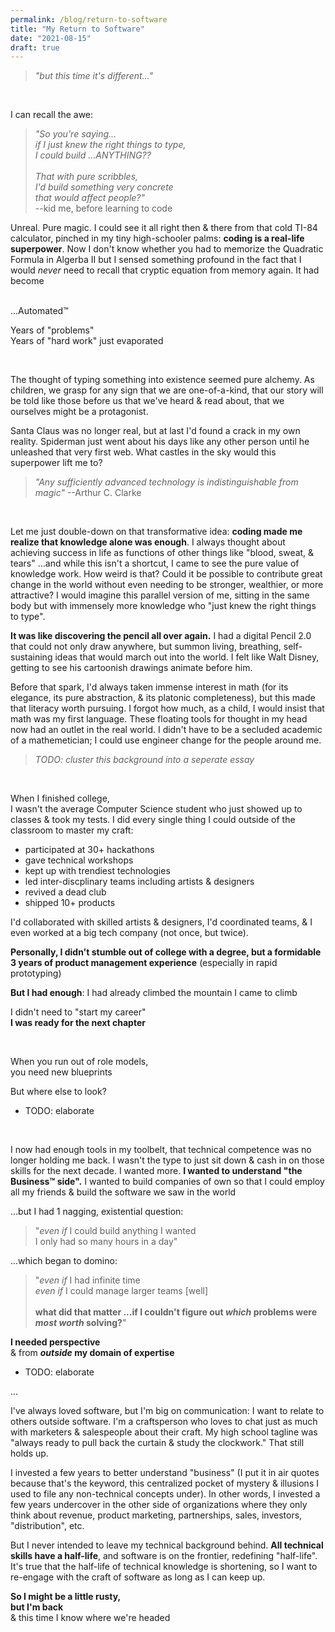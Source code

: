 ```yaml
---
permalink: /blog/return-to-software
title: "My Return to Software"
date: "2021-08-15"
draft: true
---
```


> _"but this time it's different..."_

<!-- excerpt -->
<br />

<!---
* TI-84
* Movie: The Social Network
* MHacks IV

* \>SH
* Hack The Planet
* QCOM
* Game Design

* Eship "education"
* digital nomad gone stale (why?)
* audience-focused bootstrapping
* sales bootcamp
* Woven
* Tiago+GTD (jet-rocketed into post-rat economy of twitter, so the next chapter is twitter era)

* Writer's Bloc
* Kenzie Academy
* the diagnosis
* Britannica (from geography to geopolitics to world history to The Western Canon to The Liberal Arts)
-->

I can recall the awe:

> _"So you're saying...<br />if I just knew the right things to type,<br />I could build ...ANYTHING??<br /><br />That with pure scribbles,<br />I'd build something very concrete<br />that would affect people?"_<br />--kid me, before learning to code

Unreal. Pure magic. I could see it all right then & there from that cold TI-84 calculator, pinched in my tiny high-schooler palms: **coding is a real-life superpower**. Now I don't know whether you had to memorize the Quadratic Formula in Algerba II but I sensed something profound in the fact that I would _never_ need to recall that cryptic equation from memory again. It had become

<br />...Automated™

Years of "problems"
<br />Years of "hard work" just evaporated

<br />

The thought of typing something into existence seemed pure alchemy. As children, we grasp for any sign that we are one-of-a-kind, that our story will be told like those before us that we've heard & read about, that we ourselves might be a protagonist.

Santa Claus was no longer real, but at last I'd found a crack in my own reality. Spiderman just went about his days like any other person until he unleashed that very first web. What castles in the sky would this superpower lift me to?

> _"Any sufficiently advanced technology is indistinguishable from magic"_ --Arthur C. Clarke

<br />

Let me just double-down on that transformative idea: **coding made me realize that knowledge alone was enough**. I always thought about achieving success in life as functions of other things like "blood, sweat, & tears" ...and while this isn't a shortcut, I came to see the pure value of knowledge work. How weird is that? Could it be possible to contribute great change in the world without even needing to be stronger, wealthier, or more attractive? I would imagine this parallel version of me, sitting in the same body but with immensely more knowledge who "just knew the right things to type".

**It was like discovering the pencil all over again.** I had a digital Pencil 2.0 that could not only draw anywhere, but summon living, breathing, self-sustaining ideas that would march out into the world. I felt like Walt Disney, getting to see his cartoonish drawings animate before him.

Before that spark, I'd always taken immense interest in math (for its elegance, its pure abstraction, & its platonic completeness), but this made that literacy worth pursuing. I forgot how much, as a child, I would insist that math was my first language. These floating tools for thought in my head now had an outlet in the real world. I didn't have to be a secluded academic of a mathemetician; I could use engineer change for the people around me.

> _TODO: cluster this background into a seperate essay_

<br />

When I finished college,
<br />I wasn't the average Computer Science student who just showed up to classes & took my tests. I did every single thing I could outside of the classroom to master my craft:

* participated at 30+ hackathons
* gave technical workshops
* kept up with trendiest technologies
* led inter-discplinary teams including artists & designers
* revived a dead club
* shipped 10+ products

I'd collaborated with skilled artists & designers, I'd coordinated teams, & I even worked at a big tech company (not once, but twice).

**Personally, I didn't stumble out of college with a degree, but a formidable 3 years of product management experience** (especially in rapid prototyping)

**But I had enough**: I had already climbed the mountain I came to climb

I didn't need to "start my career"
<br />**I was ready for the next chapter**

<br />

When you run out of role models,
<br />you need new blueprints

But where else to look?

* TODO: elaborate

<br />

I now had enough tools in my toolbelt, that technical competence was no longer holding me back. I wasn't the type to just sit down & cash in on those skills for the next decade. I wanted more. **I wanted to understand "the Business™ side".** I wanted to build companies of own so that I could employ all my friends & build the software we saw in the world

...but I had 1 nagging, existential question:

> "_even if_ I could build anything I wanted<br />I only had so many hours in a day"

...which began to domino:

> "_even if_ I had infinite time<br />_even if_ I could manage larger teams [well]<br /><br />**what did that matter ...if I couldn't figure out _which_ problems were _most worth_ solving?**"

**I needed perspective**<br />& from **_outside_ my domain of expertise**

* TODO: elaborate

...

I've always loved software, but I'm big on communication: I want to relate to others outside software. I'm a craftsperson who loves to chat just as much with marketers & salespeople about their craft. My high school tagline was "always ready to pull back the curtain & study the clockwork." That still holds up.

I invested a few years to better understand "business" (I put it in air quotes because that's the keyword, this centralized pocket of mystery & illusions I used to file any non-technical concepts under). In other words, I invested a few years undercover in the other side of organizations where they only think about revenue, product marketing, partnerships, sales, investors, "distribution", etc.

But I never intended to leave my technical background behind. **All technical skills have a half-life**, and software is on the frontier, redefining "half-life". It's true that the half-life of technical knowledge is shortening, so I want to re-engage with the craft of software as long as I can keep up.

**So I might be a little rusty,
<br />but I'm back**
<br/>& this time I know where we're headed


<!---
I started my coding journey before college & before I knew it was a well-paying career path (even though that helped me to commit long-term). If it were any other way, I wouldn't find myself constantly returning to it after time off.  Sure, it's something I enjoy, but it's always for a different purpose:
-->



<!---
3 questions 

I got obsessed with distribution.

& now I'm back at  the begininning: great product is what matters. Turns out "distribution" is a double-edged sword: however good or bad your  product/service is, good distribution merely spreads the word faster. In this sense, poor distribution is an advantage because it gives you room to experiment & fail brutally without permanent reputational damage, even if I'm oversimplifying.

If my life were a video game, this is like I beat the game once  already, so I'm ready to come back to the first level.
-->

<!---
software -> entrepreneurship -> digital marketing -> sales -> writer -> software (but this time it's different) -> DevRel??? No-Code Ops?? solo-creator?? startup mercenary??
-->
